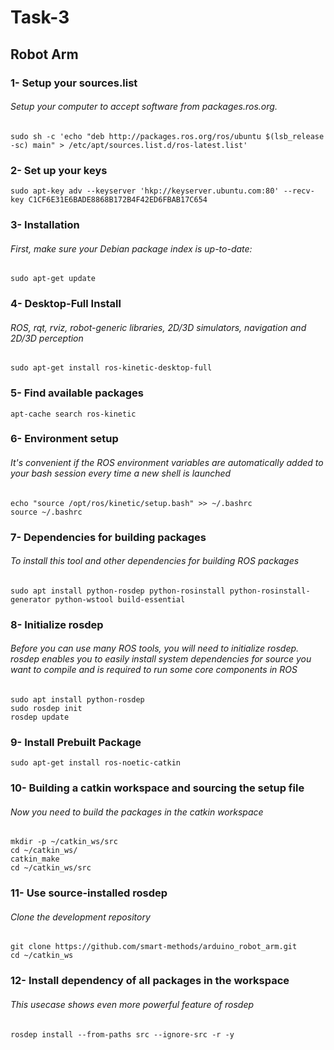 # Task-3
## Robot Arm
### 1- Setup your sources.list
###### Setup your computer to accept software from packages.ros.org.
```
sudo sh -c 'echo "deb http://packages.ros.org/ros/ubuntu $(lsb_release -sc) main" > /etc/apt/sources.list.d/ros-latest.list'
```
### 2- Set up your keys
```
sudo apt-key adv --keyserver 'hkp://keyserver.ubuntu.com:80' --recv-key C1CF6E31E6BADE8868B172B4F42ED6FBAB17C654
```
### 3- Installation
###### First, make sure your Debian package index is up-to-date:
```
sudo apt-get update
```
### 4- Desktop-Full Install
###### ROS, rqt, rviz, robot-generic libraries, 2D/3D simulators, navigation and 2D/3D perception
```
sudo apt-get install ros-kinetic-desktop-full
```
### 5- Find available packages
```
apt-cache search ros-kinetic
```
### 6- Environment setup
###### It's convenient if the ROS environment variables are automatically added to your bash session every time a new shell is launched
```
echo "source /opt/ros/kinetic/setup.bash" >> ~/.bashrc
source ~/.bashrc
```
### 7- Dependencies for building packages
###### To install this tool and other dependencies for building ROS packages
```
sudo apt install python-rosdep python-rosinstall python-rosinstall-generator python-wstool build-essential
```
### 8- Initialize rosdep
###### Before you can use many ROS tools, you will need to initialize rosdep. rosdep enables you to easily install system dependencies for source you want to compile and is required to run some core components in ROS
```
sudo apt install python-rosdep
sudo rosdep init
rosdep update
```
### 9- Install Prebuilt Package
```
sudo apt-get install ros-noetic-catkin
```
### 10- Building a catkin workspace and sourcing the setup file
###### Now you need to build the packages in the catkin workspace
```
mkdir -p ~/catkin_ws/src
cd ~/catkin_ws/
catkin_make
cd ~/catkin_ws/src
```
### 11- Use source-installed rosdep
###### Clone the development repository
```
git clone https://github.com/smart-methods/arduino_robot_arm.git 
cd ~/catkin_ws
```
### 12- Install dependency of all packages in the workspace
###### This usecase shows even more powerful feature of rosdep
```
rosdep install --from-paths src --ignore-src -r -y
```


